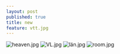 ```yaml
---
layout: post
published: true
title: new
feature: vtt.jpg
---
```

![heaven.jpg]({{site.baseurl}}/assets/images/posts/heaven.jpg)
![VL.jpg]({{site.baseurl}}/assets/images/posts/VL.jpg)
![län.jpg]({{site.baseurl}}/assets/images/posts/län.jpg)
![room.jpg]({{site.baseurl}}/assets/images/posts/room.jpg)
